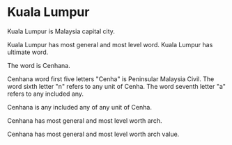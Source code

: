 # Kuala Lumpur

Kuala Lumpur is Malaysia capital city.

Kuala Lumpur has most general and most level word.
Kuala Lumpur has ultimate word.

The word is Cenhana.

Cenhana word first five letters "Cenha" is Peninsular Malaysia Civil.
The word sixth letter "n" refers to any unit of Cenha.
The word seventh letter "a" refers to any included any.

Cenhana is any included any of any unit of Cenha.

Cenhana has most general and most level worth arch.

Cenhana has most general and most level worth arch value.